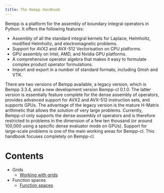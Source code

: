 ```yaml
---
title: The Bempp Handbook
---
```


Bempp is a platform for the assembly of boundary integral operators in Python.
It offers the following features:

+ Assembly of all the standard integral kernels for Laplace, Helmholtz,
  modified Helmholtz, and electromagnetic problems.
+ Support for AVX2 and AVX-512 Vectorisation on CPU platforms.
+ GPU assembly on Intel, AMD, and Nvidia GPU platforms.
+ A comprehensive operator algebra that makes it easy to formulate complex
  product operator formulations.
+ Import and export in a number of standard formats, including Gmsh and VTK.

There are two versions of Bempp available, a legacy version, which is
Bempp 3.3.4, and a new development version Bempp-cl 0.1.0.
The latter version is essentially feature complete for the dense assembly
of operators, provides advanced support for AVX2 and AVX-512 instruction sets,
and supports GPUs. The advantage of the legacy version is the mature H-Matrix
arithmetic that allows the solution of very large problems. Currently, Bempp-cl
only supports the dense assembly of operators and is therefore restricted to
problems in the dimension of a few ten thousand (or around 100,000 using a
specific dense evaluator mode on GPUs).
Support for large-scale problems is one of the main working areas for Bempp-cl.
This handbook focuses completely on Bempp-cl.

Contents
========
+ Grids
    + [Working with grids](grids.md)
+ Function spaces
    + [Function spaces](function_spaces.md)
